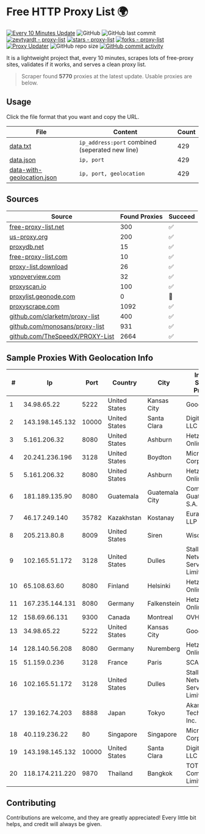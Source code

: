 
# Free HTTP Proxy List 🌍

[![Every 10 Minutes Update](https://github.com/mertguvencli/http-proxy-list/actions/workflows/main.yml/badge.svg?branch=main)](https://github.com/mertguvencli/http-proxy-list/actions/workflows/main.yml)
![GitHub](https://img.shields.io/github/license/mertguvencli/http-proxy-list)
![GitHub last commit](https://img.shields.io/github/last-commit/mertguvencli/http-proxy-list)
[![zevtyardt - proxy-list](https://img.shields.io/static/v1?label=zevtyardt&message=proxy-list&color=blue&logo=github)](https://github.com/zevtyardt/proxy-list "Go to GitHub repo")
[![stars - proxy-list](https://img.shields.io/github/stars/zevtyardt/proxy-list?style=social)](https://github.com/zevtyardt/proxy-list)
[![forks - proxy-list](https://img.shields.io/github/forks/zevtyardt/proxy-list?style=social)](https://github.com/zevtyardt/proxy-list)
[![Proxy Updater](https://github.com/zevtyardt/proxy-list/workflows/Proxy%20Updater/badge.svg)](https://github.com/zevtyardt/proxy-list/actions?query=workflow:"Proxy+Updater")
![GitHub repo size](https://img.shields.io/github/repo-size/zevtyardt/proxy-list)
[![GitHub commit activity](https://img.shields.io/github/commit-activity/m/zevtyardt/proxy-list?logo=commits)](https://github.com/zevtyardt/proxy-list/commits/main)

It is a lightweight project that, every 10 minutes, scrapes lots of free-proxy sites, validates if it works, and serves a clean proxy list.

> Scraper found **5770** proxies at the latest update. Usable proxies are below.

## Usage

Click the file format that you want and copy the URL.

|File|Content|Count|
|----|-------|-----|
|[data.txt](https://raw.githubusercontent.com/mertguvencli/http-proxy-list/main/proxy-list/data.txt)|`ip_address:port` combined (seperated new line)|429|
|[data.json](https://raw.githubusercontent.com/mertguvencli/http-proxy-list/main/proxy-list/data.json)|`ip, port`|429|
|[data-with-geolocation.json](https://raw.githubusercontent.com/mertguvencli/http-proxy-list/main/proxy-list/data-with-geolocation.json)|`ip, port, geolocation`|429|

## Sources

|Source|Found Proxies|Succeed|
|------|-------------|-------|
|[free-proxy-list.net](https://free-proxy-list.net)|300|✅|
|[us-proxy.org](https://www.us-proxy.org)|200|✅|
|[proxydb.net](http://proxydb.net)|15|✅|
|[free-proxy-list.com](https://free-proxy-list.com/?page=&port=&type%5B%5D=http&type%5B%5D=https&up_time=0&search=Search)|10|✅|
|[proxy-list.download](https://www.proxy-list.download/HTTP)|26|✅|
|[vpnoverview.com](https://vpnoverview.com/privacy/anonymous-browsing/free-proxy-servers)|32|✅|
|[proxyscan.io](https://www.proxyscan.io)|100|✅|
|[proxylist.geonode.com](https://proxylist.geonode.com/api/proxy-list?limit=300&page=1&sort_by=lastChecked&sort_type=desc&protocols=http,https)|0|🚫|
|[proxyscrape.com](https://api.proxyscrape.com/v2/?request=displayproxies&protocol=http&timeout=10000&country=all&ssl=all&anonymity=all)|1092|✅|
|[github.com/clarketm/proxy-list](https://raw.githubusercontent.com/clarketm/proxy-list/master/proxy-list-raw.txt)|400|✅|
|[github.com/monosans/proxy-list](https://raw.githubusercontent.com/monosans/proxy-list/main/proxies/http.txt)|931|✅|
|[github.com/TheSpeedX/PROXY-List](https://raw.githubusercontent.com/TheSpeedX/PROXY-List/master/http.txt)|2664|✅|


## Sample Proxies With Geolocation Info

|#|Ip|Port|Country|City|Internet Service Provider|
|-|--|----|-------|----|-------------------------|
|1|34.98.65.22|5222|United States|Kansas City|Google LLC|
|2|143.198.145.132|10000|United States|Santa Clara|DigitalOcean, LLC|
|3|5.161.206.32|8080|United States|Ashburn|Hetzner Online GmbH|
|4|20.241.236.196|3128|United States|Boydton|Microsoft Corporation|
|5|5.161.206.32|8080|United States|Ashburn|Hetzner Online GmbH|
|6|181.189.135.90|8080|Guatemala|Guatemala City|Comcel Guatemala S.A.|
|7|46.17.249.140|35782|Kazakhstan|Kostanay|Eurasia-Star LLP|
|8|205.213.80.8|8009|United States|Siren|WiscNet|
|9|102.165.51.172|3128|United States|Dulles|Stallion Network Services Limited|
|10|65.108.63.60|8080|Finland|Helsinki|Hetzner Online GmbH|
|11|167.235.144.131|8080|Germany|Falkenstein|Hetzner Online GmbH|
|12|158.69.66.131|9300|Canada|Montreal|OVH SAS|
|13|34.98.65.22|5222|United States|Kansas City|Google LLC|
|14|128.140.56.208|8080|Germany|Nuremberg|Hetzner Online GmbH|
|15|51.159.0.236|3128|France|Paris|SCALEWAY|
|16|102.165.51.172|3128|United States|Dulles|Stallion Network Services Limited|
|17|139.162.74.203|8888|Japan|Tokyo|Akamai Technologies, Inc.|
|18|40.119.236.22|80|Singapore|Singapore|Microsoft Corporation|
|19|143.198.145.132|10000|United States|Santa Clara|DigitalOcean, LLC|
|20|118.174.211.220|9870|Thailand|Bangkok|TOT Public Company Limited|



## Contributing

Contributions are welcome, and they are greatly appreciated! Every
little bit helps, and credit will always be given.

